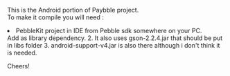 This is the Android portion of Paybble project. 
<br>
To make it compile you will need :
<li> PebbleKit project in IDE from Pebble sdk somewhere on your PC. </li>
Add as library dependency.
2. It also uses gson-2.2.4.jar that should be put in libs folder
3. android-support-v4.jar is also there although i don't think it is needed.

Cheers!